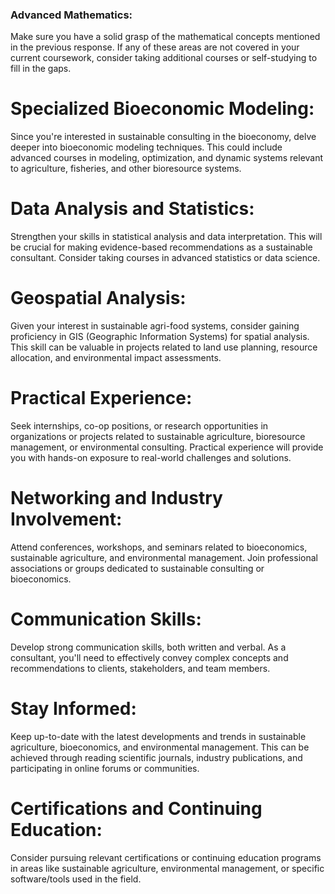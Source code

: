 ### Advanced Mathematics:

Make sure you have a solid grasp of the mathematical concepts mentioned in the previous response. If any of these areas are not covered in your current coursework, consider taking additional courses or self-studying to fill in the gaps.

# Specialized Bioeconomic Modeling:

Since you're interested in sustainable consulting in the bioeconomy, delve deeper into bioeconomic modeling techniques. This could include advanced courses in modeling, optimization, and dynamic systems relevant to agriculture, fisheries, and other bioresource systems.

# Data Analysis and Statistics:

Strengthen your skills in statistical analysis and data interpretation. This will be crucial for making evidence-based recommendations as a sustainable consultant. Consider taking courses in advanced statistics or data science.

# Geospatial Analysis:

Given your interest in sustainable agri-food systems, consider gaining proficiency in GIS (Geographic Information Systems) for spatial analysis. This skill can be valuable in projects related to land use planning, resource allocation, and environmental impact assessments.

# Practical Experience:

Seek internships, co-op positions, or research opportunities in organizations or projects related to sustainable agriculture, bioresource management, or environmental consulting. Practical experience will provide you with hands-on exposure to real-world challenges and solutions.

# Networking and Industry Involvement:

Attend conferences, workshops, and seminars related to bioeconomics, sustainable agriculture, and environmental management. Join professional associations or groups dedicated to sustainable consulting or bioeconomics.

# Communication Skills:

Develop strong communication skills, both written and verbal. As a consultant, you'll need to effectively convey complex concepts and recommendations to clients, stakeholders, and team members.

# Stay Informed:

Keep up-to-date with the latest developments and trends in sustainable agriculture, bioeconomics, and environmental management. This can be achieved through reading scientific journals, industry publications, and participating in online forums or communities.

# Certifications and Continuing Education:

Consider pursuing relevant certifications or continuing education programs in areas like sustainable agriculture, environmental management, or specific software/tools used in the field.
